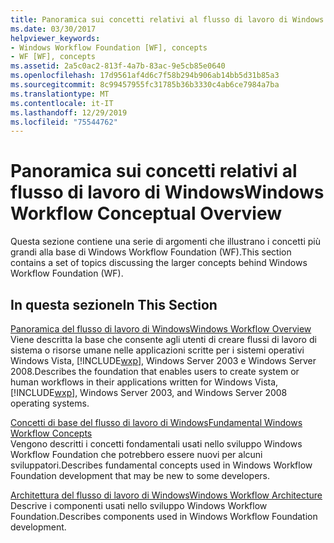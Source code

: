 ```yaml
---
title: Panoramica sui concetti relativi al flusso di lavoro di Windows
ms.date: 03/30/2017
helpviewer_keywords:
- Windows Workflow Foundation [WF], concepts
- WF [WF], concepts
ms.assetid: 2a5c0ac2-813f-4a7b-83ac-9e5cb85e0640
ms.openlocfilehash: 17d9561af4d6c7f58b294b906ab14bb5d31b85a3
ms.sourcegitcommit: 8c99457955fc31785b36b3330c4ab6ce7984a7ba
ms.translationtype: MT
ms.contentlocale: it-IT
ms.lasthandoff: 12/29/2019
ms.locfileid: "75544762"
---
```

# <a name="windows-workflow-conceptual-overview"></a><span data-ttu-id="3a0df-102">Panoramica sui concetti relativi al flusso di lavoro di Windows</span><span class="sxs-lookup"><span data-stu-id="3a0df-102">Windows Workflow Conceptual Overview</span></span>
<span data-ttu-id="3a0df-103">Questa sezione contiene una serie di argomenti che illustrano i concetti più grandi alla base di Windows Workflow Foundation (WF).</span><span class="sxs-lookup"><span data-stu-id="3a0df-103">This section contains a set of topics discussing the larger concepts behind Windows Workflow Foundation (WF).</span></span>  
  
## <a name="in-this-section"></a><span data-ttu-id="3a0df-104">In questa sezione</span><span class="sxs-lookup"><span data-stu-id="3a0df-104">In This Section</span></span>  
 [<span data-ttu-id="3a0df-105">Panoramica del flusso di lavoro di Windows</span><span class="sxs-lookup"><span data-stu-id="3a0df-105">Windows Workflow Overview</span></span>](overview.md)  
 <span data-ttu-id="3a0df-106">Viene descritta la base che consente agli utenti di creare flussi di lavoro di sistema o risorse umane nelle applicazioni scritte per i sistemi operativi Windows Vista, [!INCLUDE[wxp](../../../includes/wxp-md.md)], Windows Server 2003 e Windows Server 2008.</span><span class="sxs-lookup"><span data-stu-id="3a0df-106">Describes the foundation that enables users to create system or human workflows in their applications written for Windows Vista, [!INCLUDE[wxp](../../../includes/wxp-md.md)], Windows Server 2003, and Windows Server 2008 operating systems.</span></span>  
  
 [<span data-ttu-id="3a0df-107">Concetti di base del flusso di lavoro di Windows</span><span class="sxs-lookup"><span data-stu-id="3a0df-107">Fundamental Windows Workflow Concepts</span></span>](fundamental-concepts.md)  
 <span data-ttu-id="3a0df-108">Vengono descritti i concetti fondamentali usati nello sviluppo Windows Workflow Foundation che potrebbero essere nuovi per alcuni sviluppatori.</span><span class="sxs-lookup"><span data-stu-id="3a0df-108">Describes fundamental concepts used in Windows Workflow Foundation development that may be new to some developers.</span></span>  
  
 [<span data-ttu-id="3a0df-109">Architettura del flusso di lavoro di Windows</span><span class="sxs-lookup"><span data-stu-id="3a0df-109">Windows Workflow Architecture</span></span>](architecture.md)  
 <span data-ttu-id="3a0df-110">Descrive i componenti usati nello sviluppo Windows Workflow Foundation.</span><span class="sxs-lookup"><span data-stu-id="3a0df-110">Describes components used in Windows Workflow Foundation development.</span></span>
